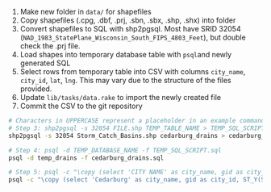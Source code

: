 1. Make new folder in `data/` for shapefiles
2. Copy shapefiles (.cpg, .dbf, .prj, .sbn, .sbx, .shp, .shx) into folder
3. Convert shapefiles to SQL with shp2pgsql. Most have SRID 32054 (`NAD_1983_StatePlane_Wisconsin_South_FIPS_4803_Feet`), but double check the .prj file.
4. Load shapes into temporary database table with `psql`and newly generated SQL
5. Select rows from temporary table into CSV with columns `city_name`, `city_id`, `lat`, `lng`. This may vary due to the structure of the files provided.
6. Update `lib/tasks/data.rake` to import the newly created file
7. Commit the CSV to the git repository

```sh
# Characters in UPPERCASE represent a placeholder in an example command
# Step 3: shp2pgsql -s 32054 FILE.shp TEMP_TABLE_NAME > TEMP_SQL_SCRIPT.sql
shp2pgsql -s 32054 Storm_Catch_Basins.shp cedarburg_drains > cedarburg_drains.sql

# Step 4: psql -d TEMP_DATABASE_NAME -f TEMP_SQL_SCRIPT.sql
psql -d temp_drains -f cedarburg_drains.sql

# Step 5: psql -c "\copy (select 'CITY NAME' as city_name, gid as city_id, ST_Y(ST_Transform(geom, 4326)) as lat, ST_X(ST_Transform(geom, 4326)) as lng from TEMP_TABLE_NAME) TO ./CSV_EXPORT.csv CSV HEADER;" -d TEMP_DATABASE_NAME
psql -c "\copy (select 'Cedarburg' as city_name, gid as city_id, ST_Y(ST_Transform(geom, 4326)) as lat, ST_X(ST_Transform(geom, 4326)) as lng from cedarburg_drains) TO ./data/cedarburg_drains.csv CSV HEADER;" -d temp_drains
```
